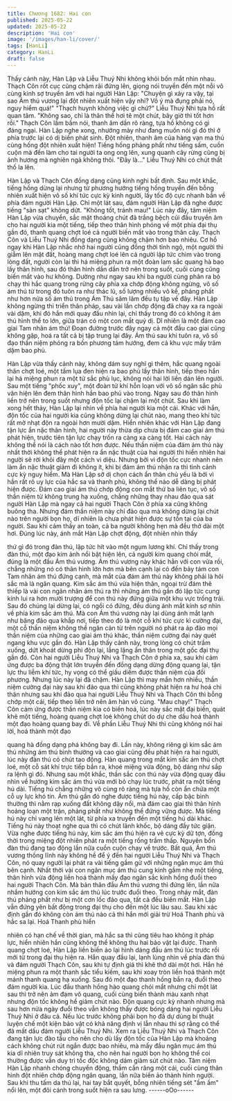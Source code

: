 ```yaml
---
title: Chương 1682: Hai con
published: 2025-05-22
updated: 2025-05-22
description: 'Hai con'
image: '/images/han-li/cover/'
tags: [HanLi]
category: HanLi
draft: false
---
```


Thấy cảnh này, Hàn Lập và Liễu Thuý Nhi không khỏi bốn mắt
nhìn nhau.
Thạch Côn rốt cục cũng chậm rãi đứng lên, giọng nói truyền đến
một nỗi vô cùng kinh sợ truyền âm với hai người Hàn Lập:
"Chuyện gì xảy ra vậy, tại sao Ám thú vương lại đột nhiên xuất
hiện vậy nhỉ? Vô ý mà đụng phải nó, nguy hiểm quá!"
"Thạch huynh không việc gì chứ?"
Liễu Thuý Nhi tựa hồ rất quan tâm.
"Không sao, chỉ là thân thể hơi tê một chút, bây giờ thì tốt hơn
rồi."
Thạch Côn lầm bầm nói, thanh âm dần rõ ràng, tựa hồ không có
gì đáng ngại.
Hàn Lập nghe xong, nhướng mày như đang muốn nói gì đó thì ở
phía trước lại có dị biến phát sinh.
Đột nhiên, thanh âm của hàng vạn ma thú cùng hống đột nhiên
xuất hiện!
Tiếng hống phảng phất như tiếng sấm, cuồn cuộn mà đến làm
cho tai người ta ong ong lên, xung quanh cây rừng cũng bị ảnh
hương mà nghiên ngả không thôi.
"Đây là..."
Liễu Thuý Nhi có chút thất thố la lên.

Hàn Lập và Thạch Côn đồng dạng cũng kinh nghi bất định.
Sau một khắc, tiếng hống dừng lại nhưng từ phương hướng tiếng
hống truyền đến bỗng nhiên xuất hiện vô số khí tức cực kỳ kinh
người, lấy tốc độ cực nhanh bắn về phía đám người Hàn Lập. Chỉ
một lát sau, đám người Hàn Lập đã nghe được tiếng "sàn sạt"
không dứt.
"Không tốt, tránh mau!"
Lúc này đây, tâm niệm Hàn Lập vừa chuyển, sắc mặt thoáng chút
đã trắng bệch cúi đầu truyền âm cho hai người kia một tiếng, tiếp
theo thân hình phóng về một phía đại thụ gần đó, thanh quang
chợt loé cả người biến mất vào trong thân cây.
Thạch Côn và Liễu Thuý Nhi đồng dạng cũng không chậm hơn
bao nhiêu. Cơ hồ ngay khi Hàn Lập nhắc nhở hai người cũng
đồng thời tỉnh ngộ, một người thì giẫm lên mặt đất, hoàng mang
chợt loé lên cả người lập tức chìm vào trong lòng đất, người còn
lại thì há miệng phun ra một đoàn lam sắc quang hà bao lấy thân
hình, sau đó thân hình dần dần trở nên trong suốt, cuối cùng cũng
biến mất vào hư không.
Dường như ngay sau khi ba người cùng phân ra bỏ chạy thì hắc
quang trong rừng cây phía xa chớp động không ngừng, vô số ám
thú từ trong đó tuôn ra như thác lũ, số lượng nhiều vô kể, phảng
phất như hơn nửa số ám thú trong Ám Thú sâm lâm đều tụ tập về
đây.
Hàn Lập không ngừng thi triển thân pháp, sau vài lần chớp động
đã chạy xa ra ngoài vài dặm, khi đó hắn mới quay đầu nhìn lại,
chỉ thấy trong đó có không ít ám thú hình thể to lớn, giữa trán có
một con mắt quỷ dị.
Dĩ nhiên là một đám cao giai Tam nhãn ám thú!
Đoạn đường trước đây ngay cả một đầu cao giai cũng không gặp,
hoá ra tất cả bị tập trung lại đây. Ám thú sau khi tuôn ra, vô số
đạo thần niệm phóng ra bốn phương tám hướng, đem cả khu vực
mấy trăm dặm bao phủ.

Hàn Lập vừa thấy cảnh này, không dám suy nghĩ gì thêm, hắc
quang ngoài thân chợt loé, một tấm lụa đen hiện ra bao phủ lấy
thân hình, tiếp theo hắn lại há miệng phun ra một tử sắc phù lục,
không nói hai lời liền dán lên người.
Sau một tiếng "phốc xuy", một đoàn tử khí hỗn loạn với vô số
ngân sắc phù văn hiện lên đem thân hình hắn bao phủ vào trong.
Ngay sau đó thân hình liền trở nên trong suốt nhưng độn tốc lại
chậm lại một chút. Sau khi làm xong hết thảy, Hàn Lập lại nhìn về
phía hai người kia một cái.
Khác với hắn, độn tốc của hai người kia cũng không dừng lại chút
nào, mang theo khí tức rất mờ nhạt độn ra ngoài hơn mười dặm.
Hiển nhiên khác với Hàn Lập đang tận lực ẩn nặc thân hình, hai
người này thừa dịp chưa bị đám cao giai ám thú phát hiện, trước
tiên tận lực chạy trốn ra càng xa càng tốt.
Hai cách này không thể nói là cách nào tốt hơn được. Nếu thần
niệm của đám ám thú này nhất thời không thể phát hiện ra ẩn nặc
thuật của hai người thì hiển nhiên hai người sẽ rời khỏi đây một
cách vi diệu. Nhưng bởi vì độn tốc cực nhanh nên làm ẩn nặc
thuật giảm đi không ít, khi bị đám ám thú nhận ra thì tình cảnh
cực kỳ nguy hiểm.
Mà Hàn Lập sỡ dị chọn cách ẩn thân chủ yếu là bởi vì hắn rất rõ
uy lực của hắc sa và thanh phù, không thể nào dễ dàng bị phát
hiện được.
Đám cao giai ám thú chớp động con mắt thứ ba liên tục, vô số
thần niệm từ không trung hạ xuống, chẳng những thay nhau đảo
qua sát người Hàn Lập mà ngay cả hai người Thạch Côn ở phía
xa cũng không buông tha. Nhưng đám thần niệm này chỉ đảo qua
mà không dừng lại chút nào trên người bọn họ, dĩ nhiên là chưa
phát hiện được sự tồn tại của ba người.
Sau khi cảm thấy an toàn, cả ba người không hẹn mà đều thở dài
một hơi.
Đúng lúc này, ánh mắt Hàn Lập chợt động, đột nhiên nhìn thấy

thứ gì đó trong đàn thú, lập tức hít vào một ngụm lương khí.
Chỉ thấy trong đàn thú, một đạo kim ảnh nổi bật hiện lên, cả
người kim quang chói mắt, đúng là một đầu Ám thú vương.
Ám thú vương này khác hẳn với con vừa rồi, chẳng những nó có
thân hình lớn hơn mà bên cạnh lại có đến bảy tám con Tam nhãn
ám thú đứng cạnh, mà mắt của đám ám thú này không phải là hôi
sắc mà là ngân quang.
Kim sắc ám thú vừa hiện thân, ngoại trừ đám thê thiếp là vài con
ngân nhãn ám thú ra thì những ám thú gần đó lập tức cung kính
lui ra hơn mười trượng để con thú này đứng giữa một khu vực
trống trải. Sau đó chúng lại dừng lại, có ngồi có đứng, đều dùng
ánh mắt kính sợ nhìn về phía kim sắc ám thú.
Mà con Ám thú vương này lại dùng ánh mắt lạnh như băng đảo
qua khắp nơi, tiếp theo đó là một cỗ khí tức cực kì cường đại, một
cỗ thần niệm không thể ngăn cản từ trên người nó phát ra áp đảo
mọi thần niệm của những cao giai ám thú khác, thần niệm cường
đại này quét ngang khu vực gần đó.
Hàn Lập thấy cảnh này, trong lòng có chút trầm xuống, dứt khoát
dừng phi độn lại, lẳng lặng ẩn thân trong một gốc đại thụ gần đó.
Còn hai người Liễu Thuý Nhi và Thạch Côn ở phía xa, sau khi
cảm ứng được ba động thật lớn truyền đến đồng dạng dừng động
quang lại, tận lực thu liễm khí tức, hy vọng có thể giấu diếm được
thần niệm của đối phương. Nhưng lúc này lại đã chậm.
Hàn Lập thì may mắn hơn nhiều, thần niệm cường đại này sau
khi đảo qua thì cũng không phát hiện ra hư hoá chi thân nhưng
sau khi đảo qua hai người Liễu Thuý Nhi và Thạch Côn thì bỗng
chớp một cái, tiếp theo liền trở nên âm hàn vô cùng.
"Mau chạy!"
Thạch Côn cảm ứng được thần niệm kia có biến hoá, lúc này sắc
mặt đại biến, quát khẽ một tiếng, hoàng quang chợt loé không
chút do dự che dấu hoá thành một đạo hoàng quang bay đi. Về
phần Liễu Thuý Nhi thì cũng không nói hai lời, hoá thành một đạo

quang hà đồng dạng phá không bay đi.
Lần này, không riêng gì kim sắc ám thú những ám thú bình
thường và cao giai cũng đều phát hiện ra hai người, lúc này đàn
thú có chút tao động. Hàn quang trong mắt kim sắc ám thú chợt
loé, một cỗ sát khí trực tiếp bắn ra, khoé miệng vừa động, bộ
dáng như sắp ra lệnh gì đó. Nhưng sau một khắc, thần sắc con
thú này vừa động quay đầu nhìn về hướng kim sắc ám thú vừa
mới bỏ chạy lúc trước, phát ra một tiếng hú dài.
Tiếng hú chẳng những vô cùng rõ ràng mà tựa hồ còn ẩn chứa
một cỗ uy lực khó tin.
Ám thú gần đó nghe được tiếng hú này, cấp bậc bình thường thì
nằm rạp xuống đất không dậy nổi, mà đám cao giai thì thân hình
hoảng loạn một trận, phảng phất như không thể đứng vững được.
Mà tiếng hú này chỉ vang lên một lát, từ phía xa truyền đến một
tiếng hú dài khác.
Tiếng hú này thoạt nghe qua thì có chút lãnh khốc, bộ dáng đầy
tức giận. Vừa nghe được tiếng hú này, kim sắc ám thú hiện ra vẻ
cực kỳ dữ tợn, đồng thời trong miệng đột nhiên phát ra một tiếng
rống trầm thấp.
Nguyên bổn đàn thú đang tao động lần nữa cuồn cuộn chạy về
trước. Bất quá, Ám thú vương thống lĩnh này không hề để ý đến
hai người Liễu Thuý Nhi và Thạch Côn, nó quay người lại phát ra
vài tiếng gầm gừ với những ngân mục ám thú bên cạnh. Nhất thời
vài con ngân mục ám thú cung kính gầm nhẹ một tiếng, thân hình
vừa động liền hoá thành mấy đạo ngân sắc kinh hồng đuổi theo
hai người Thạch Côn. Mà bản thân đầu Ám thú vương thì đứng
lên, lần nữa nhắm hướng con kim sắc ám thú lúc trước đuổi theo.
Trong nháy mắt, đàn thú phảng phất như bị một cơn lốc đảo qua,
tất cả đều biến mất.
Hàn Lập vẫn đứng yên bất động trong đại thụ cho đến một lúc lâu
sau. Sau khi xác định gần đó không còn ám thú nào cả thì hắn
mới giải trừ Hoá Thanh phù và hắc sa lại. Hoá Thanh phù hiển

nhiên có hạn chế về thời gian, mà hắc sa thì cũng tiêu hao không
ít pháp lực, hiển nhiên hắn cũng không thể không thu hai bảo vật
lại được.
Thanh quang chợt loé, Hàn Lập liền biến ảo lại hình dáng đầu ám
thú lúc trước rồi mới từ trong đại thụ hiện ra. Hắn quay đầu lại,
lạnh lùng nhìn về phía đàn thú và đám người Thạch Côn, sau khi
tự định giá thì khẽ thở dài một hơi.
Hắn hé miệng phun ra một thanh sắc tiểu kiếm, sau khi xoay tròn
liền hoá thành một mảnh thanh quang hạ xuống. Sau đó một đạo
thanh hống bắn ra, đuổi theo đám người kia.
Lúc đầu thanh hồng hào quang chói mắt nhưng chỉ một lát sau thì
trở nên ảm đạm vô quang, cuối cùng biến thành màu xanh nhạt
nhưng độn tốc không hề giảm chút nào. Độn quang cực kỳ nhanh
nhưng mà sau hơn nửa ngày đuổi theo vẫn không thấy được
bóng dáng hai người Liễu Thuý Nhi ở đâu cả.
Nếu lúc trước không phải bọn họ đã dự dùng bí thuật luyện chế
một kiện bảo vật có khả năng định vị lẫn nhau thì sợ rằng có thể
đã mất dấu đám người Liễu Thuý Nhi.
Xem ra Liễu Thuý Nhi và Thạch Côn đang tận lực đào tẩu cho
nên cho dù lấy độn tốc của Hàn Lập mà khoảng cách không chút
rút ngắn được bao nhiêu, mà mấy đầu ngân mục ám thú kia dĩ
nhiên truy sát không tha, cho nên hai người bọn họ không thể coi
thường được vẫn duy trì tốc độc không dám giảm sút chút nào.
Tâm niệm Hàn Lập nhanh chóng chuyển động, thầm cắn răng
một cái, cuối cùng thân hình đột nhiên chớp động ngân quang,
lần nữa biến ảo thành hình người. Sau khi thu tấm da thú lại, hai
tay bắt quyết, bỗng nhiên tiếng sét "ầm ầm" nổi lên, một đôi cánh
trong suốt hiện ra sau lưng.
------oOo------
